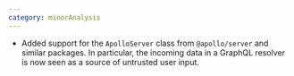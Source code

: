 ```yaml
---
category: minorAnalysis
---
```

* Added support for the `ApolloServer` class from `@apollo/server` and similar packages. In particular, the incoming data in a GraphQL resolver is now seen as a source of untrusted user input.
